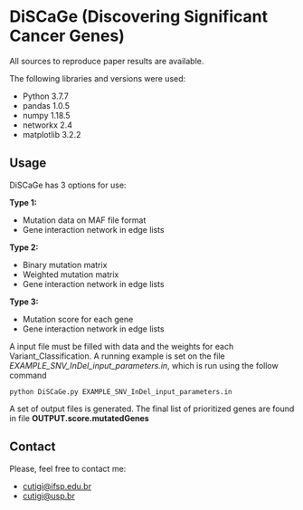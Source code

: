 # DiSCaGe (Discovering Significant Cancer Genes)

All sources to reproduce paper results are available.

The following libraries and versions were used:
 - Python 3.7.7
 - pandas 1.0.5
 - numpy 1.18.5
 - networkx 2.4
 - matplotlib 3.2.2
 

## Usage

DiSCaGe has 3 options for use:

**Type 1:**
- Mutation data on MAF file format
- Gene interaction network in edge lists

**Type 2:**
- Binary mutation matrix
- Weighted mutation matrix
- Gene interaction network in edge lists

**Type 3:**
- Mutation score for each gene
- Gene interaction network in edge lists



A input file must be filled with data and the weights for each Variant_Classification. A running example is set on the file *EXAMPLE_SNV_InDel_input_parameters.in*, which is run using the follow command
    
    python DiSCaGe.py EXAMPLE_SNV_InDel_input_parameters.in

A set of output files is generated. The final list of prioritized genes are found in file **OUTPUT.score.mutatedGenes**

  
## Contact

Please, feel free to contact me: 
 - cutigi@ifsp.edu.br
 - cutigi@usp.br
